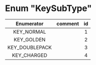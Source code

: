 # Enum "KeySubType"
|Enumerator|comment|id|
|:--:|:--:|:--:|
| KEY_NORMAL |  | 1 |
| KEY_GOLDEN |  | 2 |
| KEY_DOUBLEPACK |  | 3 |
| KEY_CHARGED |  | 4 |